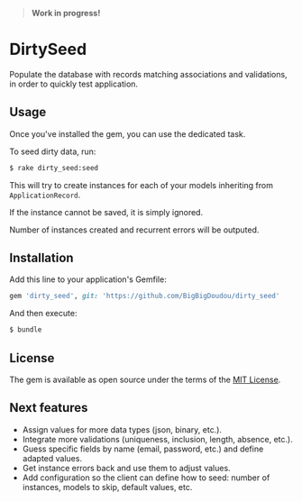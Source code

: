 > **Work in progress!**

# DirtySeed

Populate the database with records matching associations and validations, in order to quickly test application.

## Usage

Once you've installed the gem, you can use the dedicated task.

To seed dirty data, run:
```bash
$ rake dirty_seed:seed
```

This will try to create instances for each of your models inheriting from `ApplicationRecord`.

If the instance cannot be saved, it is simply ignored.

Number of instances created and recurrent errors will be outputed.

## Installation

Add this line to your application's Gemfile:

```ruby
gem 'dirty_seed', git: 'https://github.com/BigBigDoudou/dirty_seed'
```

And then execute:
```bash
$ bundle
```

## License

The gem is available as open source under the terms of the [MIT License](https://opensource.org/licenses/MIT).

## Next features

* Assign values for more data types (json, binary, etc.).
* Integrate more validations (uniqueness, inclusion, length, absence, etc.).
* Guess specific fields by name (email, password, etc.) and define adapted values.
* Get instance errors back and use them to adjust values.
* Add configuration so the client can define how to seed: number of instances, models to skip, default values, etc.

